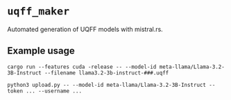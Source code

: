 # `uqff_maker`

Automated generation of UQFF models with mistral.rs.

## Example usage
```
cargo run --features cuda -release -- --model-id meta-llama/Llama-3.2-3B-Instruct --filename llama3.2-3b-instruct-###.uqff

python3 upload.py -- --model-id meta-llama/Llama-3.2-3B-Instruct --token ... --username ...
```
